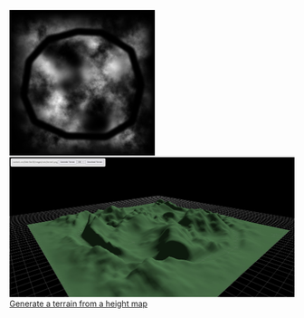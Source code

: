 ![](terrain3.png)
![Terrain Heightmap](screenshot.jpg)  <br>
[Generate a terrain from a height map](https://codepen.io/Data-Bee38/full/wBwprYr)
